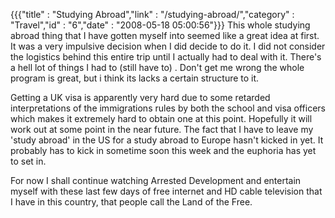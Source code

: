 {{{"title" : "Studying Abroad","link" : "/studying-abroad/","category" : "Travel","id" : "6","date" : "2008-05-18 05:00:56"}}}
This whole studying abroad thing that I have gotten myself into seemed like a great idea at first. It was a very impulsive decision when I did decide to do it. I did not consider the logistics behind this entire trip until I actually had to deal with it. There's a hell lot of things I had to (still have to) . Don't get me wrong the whole program is great, but i think its lacks a certain structure to it.

Getting a UK visa is apparently very hard due to some retarded interpretations of the immigrations rules by both the school and visa officers which makes it extremely hard to obtain one at this point. Hopefully it will work out at some point in the near future. The fact that I have to leave my 'study abroad' in
the US for a study abroad to Europe hasn't kicked in yet.  It probably has to kick in sometime soon this week and the euphoria has yet to set in.

For now I shall continue watching Arrested Development and entertain myself with these last few days of free internet and HD cable television that I have in this country, that people call the Land of the Free.
